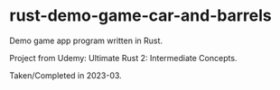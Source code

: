 # rust-demo-game-car-and-barrels

Demo game app program written in Rust.

Project from Udemy: Ultimate Rust 2: Intermediate Concepts.

Taken/Completed in 2023-03.

